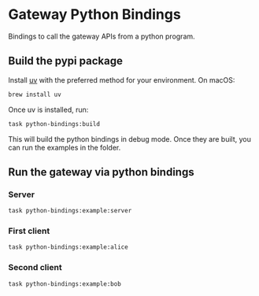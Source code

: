 # Gateway Python Bindings

Bindings to call the gateway APIs from a python program.

## Build the pypi package

Install [uv](https://github.com/astral-sh/uv) with the preferred method for your
environment. On macOS:

```bash
brew install uv
```

Once uv is installed, run:

```bash
task python-bindings:build
```

This will build the python bindings in debug mode. Once they are built, you can
run the examples in the folder.

## Run the gateway via python bindings

### Server

```bash
task python-bindings:example:server
```

### First client

```bash
task python-bindings:example:alice
```

### Second client

```bash
task python-bindings:example:bob
```

